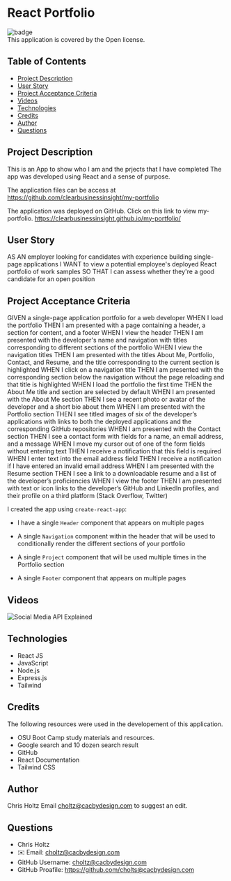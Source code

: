 # React Portfolio

![badge](https://img.shields.io/badge/license-Open-brightgreen)
<br />
This application is covered by the Open license. 

## Table of Contents
- [Project Description](#project-description)
- [User Story](#user-story)
- [Project Acceptance Criteria](#project-acceptance-criteria)
- [Videos](#videos)
- [Technologies](#technologies)
- [Credits](#credits)
- [Author](#author)
- [Questions](#questions)


## Project Description
This is an App to show who I am and the prjects that I have completed
The app was developed using React and a sense of purpose.

The application files can be access at https://github.com/clearbusinessinsight/my-portfolio

The application was deployed on GitHub.  Click on this link to view my-portfolio.
 https://clearbusinessinsight.github.io/my-portfolio/

## User Story

AS AN employer looking for candidates with experience building single-page applications
I WANT to view a potential employee's deployed React portfolio of work samples
SO THAT I can assess whether they're a good candidate for an open position

## Project Acceptance Criteria

GIVEN a single-page application portfolio for a web developer
WHEN I load the portfolio
THEN I am presented with a page containing a header, a section for content, and a footer
WHEN I view the header
THEN I am presented with the developer's name and navigation with titles corresponding to different sections of the portfolio
WHEN I view the navigation titles
THEN I am presented with the titles About Me, Portfolio, Contact, and Resume, and the title corresponding to the current section is highlighted
WHEN I click on a navigation title
THEN I am presented with the corresponding section below the navigation without the page reloading and that title is highlighted
WHEN I load the portfolio the first time
THEN the About Me title and section are selected by default
WHEN I am presented with the About Me section
THEN I see a recent photo or avatar of the developer and a short bio about them
WHEN I am presented with the Portfolio section
THEN I see titled images of six of the developer’s applications with links to both the deployed applications and the corresponding GitHub repositories
WHEN I am presented with the Contact section
THEN I see a contact form with fields for a name, an email address, and a message
WHEN I move my cursor out of one of the form fields without entering text
THEN I receive a notification that this field is required
WHEN I enter text into the email address field
THEN I receive a notification if I have entered an invalid email address
WHEN I am presented with the Resume section
THEN I see a link to a downloadable resume and a list of the developer’s proficiencies
WHEN I view the footer
THEN I am presented with text or icon links to the developer’s GitHub and LinkedIn profiles, and their profile on a third platform (Stack Overflow, Twitter)


I created the app using `create-react-app`:

* I have a single `Header` component that appears on multiple pages

* A single `Navigation` component within the header that will be used to conditionally render the different sections of your portfolio

* A single `Project` component that will be used multiple times in the Portfolio section

* A single `Footer` component that appears on multiple pages


## Videos
![Social Media API Explained](https://youtu.be/QnutlxEFARI)


## Technologies
* React JS 
* JavaScript
* Node.js
* Express.js
* Tailwind

## Credits
The following resources were used in the developement of this application.
* OSU Boot Camp study materials and resources.
* Google search and 10 dozen search result
* GitHub 
* React Documentation
* Tailwind CSS

## Author
Chris Holtz
Email choltz@cacbydesign.com to suggest an edit.

## Questions

* Chris Holtz
* ✉️ Email: choltz@cacbydesign.com
* GitHub Username: choltz@cacbydesign.com
* GitHub Proafile: https://github.com/cholts@cacbydesign.com
